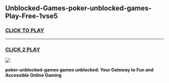 
## Unblocked-Games-poker-unblocked-games-Play-Free-1vse5
<h3>
<a href="https://premium76.site?title=poker-unblocked-games&ref=23A">CLICK TO PLAY</a></h3>
<hr>

<h3>
<a href="https://premium76.site?title=poker-unblocked-games&ref=23A">CLICK 2 PLAY</a>
  
</h3>

<a href="https://premium76.site?title=poker-unblocked-games&ref=23A"><img src="https://clearcache.store/games.png"></a>


**poker-unblocked-games games unblocked: Your Gateway to Fun and Accessible Online Gaming**
